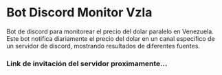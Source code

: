 # Bot Discord Monitor Vzla

Bot de discord para monitorear el precio del dolar paralelo en Venezuela. Este bot notifica diariamente el precio del
dolar en un canal especifico de un servidor de discord, mostrando resultados de diferentes fuentes.

### Link de invitación del servidor proximamente...
